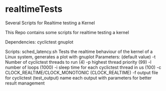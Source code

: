 # realtimeTests
Several Scripts for Realtime testing a Kernel

This Repo contains some scripts for realtime testing a kernel

Dependencies:
cyclictest
gnuplot

Scripts:
sched_latency.sh
Tests the realtime behaviour of the kernel of a Linux system, generates a plot with gnuplot
Parameters:  (default value)
	-t Number of cyclictest threads to run (4)
	-p highest thread priority (99)
	-l number of loops (1000)
	-i sleep time for each cyclictest thread in us (100)
	-c CLOCK_REALTIME/CLOCK_MONOTONIC (CLOCK_REALTIME)
	-f output file for cyclictest (test_output)
		name each output with parameters for better result management

